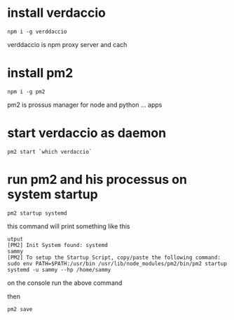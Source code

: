 # install verdaccio

```
npm i -g verddaccio
```

verddaccio is npm proxy server and cach


# install pm2

```
npm i -g pm2
```

pm2 is prossus manager for node and python ... apps

# start verdaccio as daemon

```
pm2 start `which verdaccio`
```
# run pm2 and his processus on system startup

```
pm2 startup systemd
```

this command will print something like this
```
utput
[PM2] Init System found: systemd
sammy
[PM2] To setup the Startup Script, copy/paste the following command:
sudo env PATH=$PATH:/usr/bin /usr/lib/node_modules/pm2/bin/pm2 startup systemd -u sammy --hp /home/sammy
```
on the console
run the above command

then

```
pm2 save

```